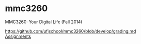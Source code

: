 mmc3260
=======

MMC3260: Your Digital Life (Fall 2014)

https://github.com/ufjschool/mmc3260/blob/develop/grading.md
[Assignments](assignments.md)
